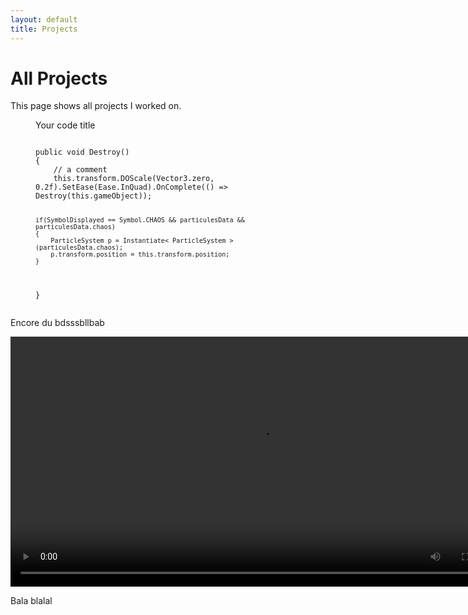 ```yaml
---
layout: default
title: Projects
---
```


<h1>All Projects</h1>


This page shows all projects I worked on.
<figure>
    <figcaption>Your code title</figcaption>
<pre>
<code spellcheck="false" class="language-csharp">
public void Destroy()
{
    // a comment
    this.transform.DOScale(Vector3.zero, 0.2f).SetEase(Ease.InQuad).OnComplete(() => Destroy(this.gameObject));
    
    if(SymbolDisplayed == Symbol.CHAOS && particulesData && particulesData.chaos)
    {
        ParticleSystem p = Instantiate< ParticleSystem >(particulesData.chaos);
        p.transform.position = this.transform.position;
    }
}
</code>
</pre>
</figure>

Encore du bdsssbllbab


<video controls width="800" src="assets/videos/gameplay_dice.mp4">
Une video de gameplay
</video>


Bala blalal

